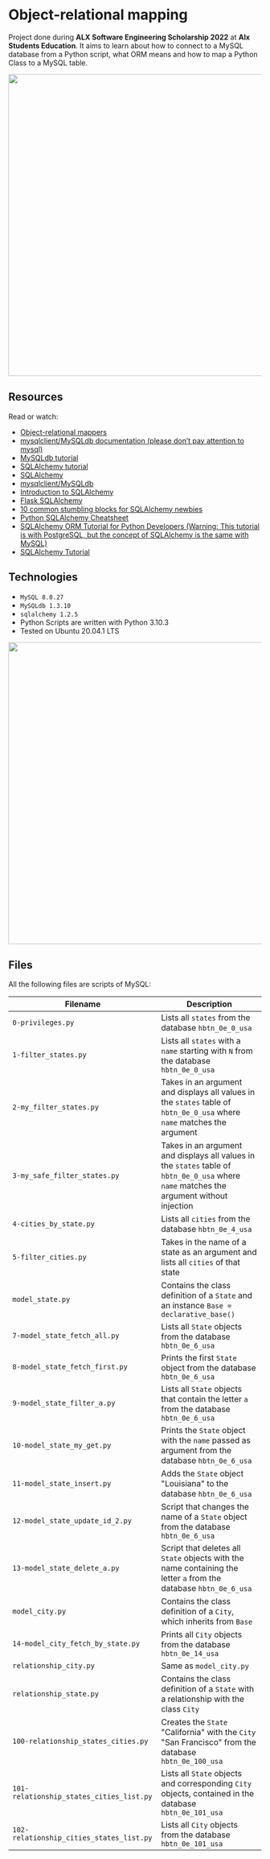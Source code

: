 # Object-relational mapping
Project done during **ALX Software Engineering Scholarship 2022** at **Alx Students Education**. It aims to learn about how to connect to a MySQL database from a Python script, what ORM means and how to map a Python Class to a MySQL table.

<img src="https://www.tatvasoft.com/blog/wp-content/uploads/2020/11/ORM-1.jpg" width="600px"/>

## Resources
Read or watch:

* [Object-relational mappers]()
* [mysqlclient/MySQLdb documentation (please don’t pay attention to mysql)]()
* [MySQLdb tutorial]()
* [SQLAlchemy tutorial]()
* [SQLAlchemy]()
* [mysqlclient/MySQLdb]()
* [Introduction to SQLAlchemy]()
* [Flask SQLAlchemy]()
* [10 common stumbling blocks for SQLAlchemy newbies]()
* [Python SQLAlchemy Cheatsheet]()
* [SQLAlchemy ORM Tutorial for Python Developers (Warning: This tutorial is with PostgreSQL, but the concept of SQLAlchemy is the same with MySQL)]()
* [SQLAlchemy Tutorial]()

## Technologies
* `MySQL 8.0.27`
* `MySQLdb 1.3.10`
* `sqlalchemy 1.2.5`
* Python Scripts are written with Python 3.10.3
* Tested on Ubuntu 20.04.1 LTS

<img src="https://hairysun.com/images/pymap.png" width="600px"/>

## Files

All the following files are scripts of MySQL:

| Filename | Description |
| -------- | ----------- |
| `0-privileges.py` | Lists all `states` from the database `hbtn_0e_0_usa` |
| `1-filter_states.py` | Lists all `states` with a `name` starting with `N` from the database `hbtn_0e_0_usa` |
| `2-my_filter_states.py` | Takes in an argument and displays all values in the `states` table of `hbtn_0e_0_usa` where `name` matches the argument |
| `3-my_safe_filter_states.py` | Takes in an argument and displays all values in the `states` table of `hbtn_0e_0_usa` where `name` matches the argument without injection |
| `4-cities_by_state.py` | Lists all `cities` from the database `hbtn_0e_4_usa` |
| `5-filter_cities.py` | Takes in the name of a state as an argument and lists all `cities` of that state |
| `model_state.py` | Contains the class definition of a `State` and an instance `Base = declarative_base()` |
| `7-model_state_fetch_all.py` | Lists all `State` objects from the database `hbtn_0e_6_usa` |
| `8-model_state_fetch_first.py` | Prints the first `State` object from the database `hbtn_0e_6_usa` |
| `9-model_state_filter_a.py` | Lists all `State` objects that contain the letter `a` from the database `hbtn_0e_6_usa` |
| `10-model_state_my_get.py` | Prints the `State` object with the `name` passed as argument from the database `hbtn_0e_6_usa` |
| `11-model_state_insert.py` | Adds the `State` object "Louisiana" to the database `hbtn_0e_6_usa` |
| `12-model_state_update_id_2.py` | Script that changes the name of a `State` object from the database `hbtn_0e_6_usa` |
| `13-model_state_delete_a.py` | Script that deletes all `State` objects with the name containing the letter `a` from the database `hbtn_0e_6_usa` |
| `model_city.py` | Contains the class definition of a `City`, which inherits from `Base` |
| `14-model_city_fetch_by_state.py` | Prints all `City` objects from the database `hbtn_0e_14_usa` |
| `relationship_city.py` | Same as `model_city.py` |
| `relationship_state.py` | Contains the class definition of a `State` with a relationship with the class `City` |
| `100-relationship_states_cities.py` | Creates the `State` "California" with the `City` "San Francisco" from the database `hbtn_0e_100_usa` |
| `101-relationship_states_cities_list.py` | Lists all `State` objects and corresponding `City` objects, contained in the database `hbtn_0e_101_usa` |
| `102-relationship_cities_states_list.py` | Lists all `City` objects from the database `hbtn_0e_101_usa` |

